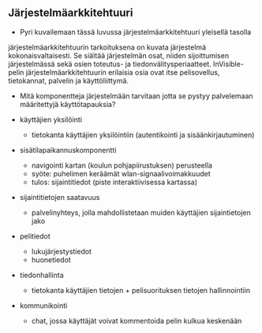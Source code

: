 ##  Järjestelmäarkkitehtuuri

* Pyri kuvailemaan tässä luvussa järjestelmäarkkitehtuuri yleisellä tasolla

järjestelmäarkkitehtuurin tarkoituksena on kuvata järjestelmä kokonaisvaltaisesti. Se siältää järjestelmän osat, niiden sijoittumisen järjestelmässä sekä osien toteutus- ja tiedonvälitysperiaatteet.
InVisible-pelin järjestelmäarkkitehtuurin erilaisia osia ovat itse pelisovellus, tietokannat, palvelin ja käyttöliittymä.

* Mitä komponentteja järjestelmään tarvitaan jotta se pystyy palvelemaan määritettyjä käyttötapauksia?

- käyttäjien yksilöinti
	- tietokanta käyttäjien yksilöintiin (autentikointi ja sisäänkirjautuminen)
	
- sisätilapaikannuskomponentti
	- navigointi kartan (koulun pohjapiirustuksen) perusteella
	- syöte: puhelimen keräämät wlan-signaalivoimakkuudet
	- tulos: sijaintitiedot (piste interaktiivisessa kartassa)
	
- sijaintitietojen saatavuus
	- palvelinyhteys, jolla mahdollistetaan muiden käyttäjien sijaintietojen jako
	
- pelitiedot
	- lukujärjestystiedot
	- huonetiedot
	
- tiedonhallinta
	- tietokanta käyttäjien tietojen + pelisuorituksen tietojen hallinnointiin

- kommunikointi
	- chat, jossa käyttäjät voivat kommentoida pelin kulkua keskenään